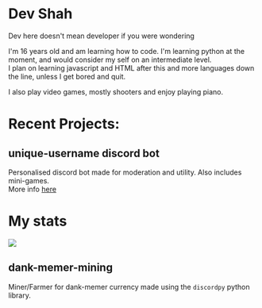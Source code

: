 # Dev Shah
Dev here doesn't mean developer if you were wondering

I'm 16 years old and am learning how to code. I'm learning python at the moment, and would consider my self on an intermediate level. </br>
I plan on learning javascript and HTML after this and more languages down the line, unless I get bored and quit.

I also play video games, mostly shooters and enjoy playing piano.

# Recent Projects:
## unique-username discord bot</br>
Personalised discord bot made for moderation and utility. Also includes mini-games.</br>
More info [here](https://github.com/very-unique-username/unique-username-discord/blob/master/README.md)

# My stats

<img src="https://github-readme-stats.vercel.app/api?username=dev-shah-2204&&show_icons=true&title_color=000000&icon_color=bb2acf&text_color=7289da&bg_color=121212">

## dank-memer-mining</br>
Miner/Farmer for dank-memer currency made using the `discordpy` python library.
